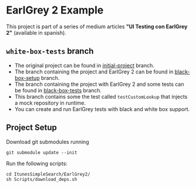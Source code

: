 # EarlGrey 2 Example

This project is part of a series of medium articles **"UI Testing con EarlGrey 2"** (available in spanish).

## `white-box-tests` branch

- The original project can be found in [initial-project](https://github.com/bastianX6/earlgrey-2-example/tree/01-initial-project) branch.
- The branch containing the project and EarlGrey 2 can be found in [black-box-setup](https://github.com/bastianX6/earlgrey-2-example/tree/02-black-box-setup) branch.
- The branch containing the project with EarlGrey 2 and some tests can be found in [black-box-tests](https://github.com/bastianX6/earlgrey-2-example/tree/03-black-box-tests) branch.
- This branch contains some the test called `testCustomLookup` that injects a mock repository in runtime.
- You can create and run EarlGrey tests with black and white box support.


## Project Setup

Download git submodules running

```shell
git submodule update --init
```

Run the following scripts:
```shell
cd ItunesSimpleSearch/EarlGrey2/
sh Scripts/download_deps.sh
```
